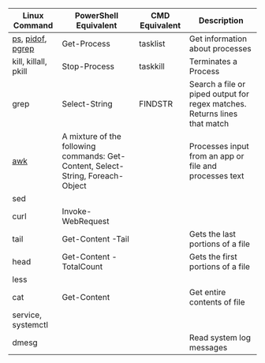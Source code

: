 | Linux Command | PowerShell Equivalent | CMD Equivalent | Description |
| ---- | ---- | ---- | ---- |
| [ps](./processes.md#ps), [pidof](./processes.md#pidof), [pgrep](./processes.md#pgrep) | Get-Process | tasklist | Get information about processes | Process Info |
| kill, killall, pkill | Stop-Process | taskkill |  Terminates a Process |
| grep | Select-String | FINDSTR | Search a file or piped output for regex matches. Returns lines that match |
| [awk](./awk.md) | A mixture of the following commands: Get-Content, Select-String, Foreach-Object | | Processes input from an app or file and processes text |
| sed | | | |
| curl | Invoke-WebRequest | | |
| tail | Get-Content -Tail | | Gets the last portions of a file |
| head | Get-Content -TotalCount | | Gets the first portions of a file |
| less | | | |
| cat | Get-Content | | Get entire contents of file |
| service, systemctl | | | |
| dmesg | | | Read system log messages |
